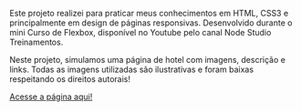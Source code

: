 Este projeto realizei para praticar meus conhecimentos em HTML, CSS3 e principalmente em design de páginas responsivas.
Desenvolvido durante o mini Curso de Flexbox, disponível no Youtube pelo canal Node Studio Treinamentos.

Neste projeto, simulamos uma página de hotel com imagens, descrição e links. Todas as imagens utilizadas são ilustrativas e foram baixas respeitando os direitos autorais!

[Acesse a página aqui!](https://hiediferreira.github.io/Projeto-hotel/)
